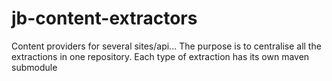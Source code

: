 # jb-content-extractors
Content providers for several sites/api... The purpose is to centralise all the extractions in one repository. Each type of extraction has its own maven submodule

